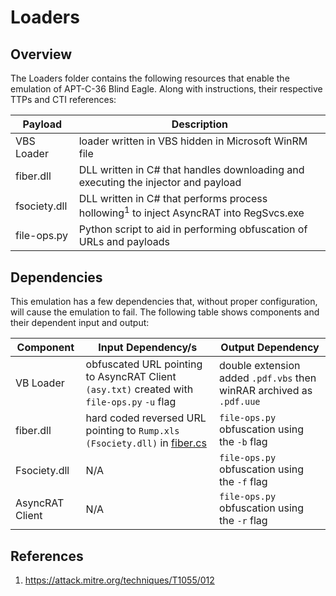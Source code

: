 # Loaders

## Overview

The Loaders folder contains the following resources that enable the emulation of APT-C-36 Blind Eagle. Along with instructions, their respective TTPs and CTI references:

| Payload | Description |
| ------- | ----------- |
| VBS Loader | loader written in VBS hidden in Microsoft WinRM file |
| fiber.dll | DLL written in C# that handles downloading  and executing the injector and payload |
| fsociety.dll | DLL written in C# that performs process hollowing<sup>1</sup> to inject AsyncRAT into RegSvcs.exe |
| file-ops.py | Python script to aid in performing obfuscation of URLs and payloads |

## Dependencies

This emulation has a few dependencies that, without proper configuration, will cause the emulation to fail. The following table shows components and their dependent input and output:

| Component | Input Dependency/s | Output Dependency |
| --- | --- | --- |
| VB Loader | obfuscated URL pointing to AsyncRAT Client `(asy.txt)` created with `file-ops.py` `-u` flag | double extension added `.pdf.vbs` then winRAR archived as `.pdf.uue` |
| fiber.dll | hard coded reversed URL pointing to `Rump.xls` `(Fsociety.dll)` in [fiber.cs](./fiber/fiber/fiber.cs) | `file-ops.py` obfuscation using the `-b` flag |
| Fsociety.dll |  N/A | `file-ops.py` obfuscation using the `-f` flag |
| AsyncRAT Client | N/A | `file-ops.py` obfuscation using the `-r` flag |

## References

1) <https://attack.mitre.org/techniques/T1055/012>
